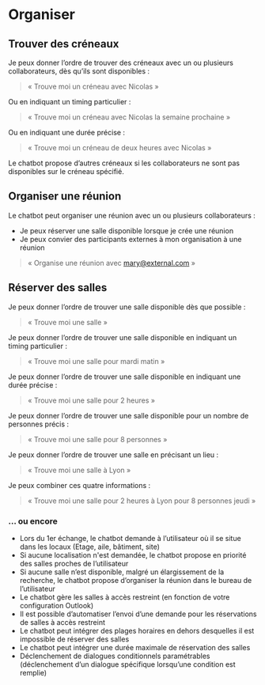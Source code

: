 # Organiser

## Trouver des créneaux

Je peux donner l’ordre de trouver des créneaux avec un ou plusieurs collaborateurs, dès qu’ils sont disponibles :

>« Trouve moi un créneau avec Nicolas »

Ou en indiquant un timing particulier :

>« Trouve moi un créneau avec Nicolas la semaine prochaine »

Ou en indiquant une durée précise :


>« Trouve moi un créneau de deux heures avec Nicolas »


Le chatbot propose d’autres créneaux si les collaborateurs ne sont pas disponibles sur le créneau spécifié.


## Organiser une réunion

Le chatbot peut organiser une réunion avec un ou plusieurs collaborateurs :

* Je peux réserver une salle disponible lorsque je crée une réunion
* Je peux convier des participants externes à mon organisation à une réunion

>« Organise une réunion avec mary@external.com »

## Réserver des salles

Je peux donner l’ordre de trouver une salle disponible dès que possible :

>« Trouve moi une salle »

Je peux donner l’ordre de trouver une salle disponible en indiquant un timing particulier :

>« Trouve moi une salle pour mardi matin »

Je peux donner l’ordre de trouver une salle disponible en indiquant une durée précise :

>« Trouve moi une salle pour 2 heures »

Je peux donner l’ordre de trouver une salle disponible pour un nombre de personnes précis :

>« Trouve moi une salle pour 8 personnes »

Je peux donner l’ordre de trouver une salle en précisant un lieu :

>« Trouve moi une salle à Lyon »

Je peux combiner ces quatre informations :

>« Trouve moi une salle pour 2 heures à Lyon pour 8 personnes jeudi »


### ... ou encore

* Lors du 1er échange, le chatbot demande à l’utilisateur où il se situe dans les locaux (Etage, aile, bâtiment, site)
* Si aucune localisation n'est demandée, le chatbot propose en priorité des salles proches de l’utilisateur
* Si aucune salle n’est disponible, malgré un élargissement de la recherche, le chatbot propose d’organiser la réunion dans le bureau de l’utilisateur
* Le chatbot gère les salles à accès restreint (en fonction de votre configuration Outlook)
* Il est possible d’automatiser l’envoi d’une demande pour les réservations de salles à accès restreint
* Le chatbot peut intégrer des plages horaires en dehors desquelles il est impossible de réserver des salles
* Le chatbot peut intégrer une durée maximale de réservation des salles
* Déclenchement de dialogues conditionnels paramétrables (déclenchement d’un dialogue spécifique lorsqu’une condition est remplie)
